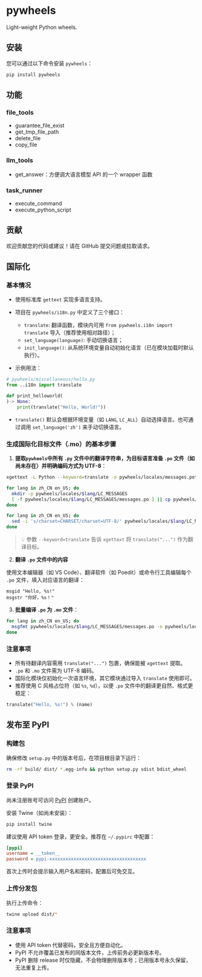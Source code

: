 # pywheels

Light-weight Python wheels.

## 安装

您可以通过以下命令安装 `pywheels`：

```bash
pip install pywheels
```

## 功能

### file_tools

- guarantee_file_exist
- get_tmp_file_path
- delete_file
- copy_file

### llm_tools

- get_answer：方便调大语言模型 API 的一个 wrapper 函数

### task_runner

- execute_command
- execute_python_script

## 贡献

欢迎贡献您的代码或建议！请在 GitHub 提交问题或拉取请求。

## 国际化

### 基本情况

- 使用标准库 `gettext` 实现多语言支持。
- 项目在 `pywheels/i18n.py` 中定义了三个接口：

  - `translate`: 翻译函数，模块内可用 `from pywheels.i18n import translate` 导入（推荐使用相对路径）；
  - `set_language(language)`: 手动切换语言；
  - `init_language()`: 从系统环境变量自动初始化语言（已在模块加载时默认执行）。

- 示例用法：

```python
# pywheels/miscellaneous/hello.py
from ..i18n import translate

def print_helloworld(
)-> None:
    print(translate("Hello, World!"))
```

- `translate()` 默认会根据环境变量（如 `LANG`, `LC_ALL`）自动选择语言。也可通过调用 `set_language('zh')` 来手动切换语言。

### 生成国际化目标文件（.mo）的基本步骤

1. **提取`pywheels`中所有 `.py` 文件中的翻译字符串，为目标语言准备 `.po` 文件（如尚未存在）并明确编码方式为 UTF-8**：

```bash
xgettext -L Python --keyword=translate -o pywheels/locales/messages.pot $(find . -name "*.py")

for lang in zh_CN en_US; do
  mkdir -p pywheels/locales/$lang/LC_MESSAGES
  [ -f pywheels/locales/$lang/LC_MESSAGES/messages.po ] || cp pywheels/locales/messages.pot pywheels/locales/$lang/LC_MESSAGES/messages.po
done

for lang in zh_CN en_US; do
  sed -i 's/charset=CHARSET/charset=UTF-8/' pywheels/locales/$lang/LC_MESSAGES/messages.po
done
```

> 💡 参数 `--keyword=translate` 告诉 `xgettext` 将 `translate("...")` 作为翻译目标。

2. **翻译 `.po` 文件中的内容**

使用文本编辑器（如 VS Code）、翻译软件（如 Poedit）或命令行工具编辑每个 `.po` 文件，填入对应语言的翻译：

```po
msgid "Hello, %s!"
msgstr "你好，%s！"
```

3. **批量编译 `.po` 为 `.mo` 文件**：

```bash
for lang in zh_CN en_US; do
  msgfmt pywheels/locales/$lang/LC_MESSAGES/messages.po -o pywheels/locales/$lang/LC_MESSAGES/messages.mo
done
```

### 注意事项

- 所有待翻译内容需用 `translate("...")` 包裹，确保能被 `xgettext` 提取。
- `.po` 和 `.mo` 文件需为 UTF-8 编码。
- 国际化模块仅初始化一次语言环境，其它模块通过导入 `translate` 使用即可。
- 推荐使用 C 风格占位符（如 `%s`, `%d`），以便 `.po` 文件中的翻译更自然、格式更稳定：

```python
translate("Hello, %s!") % (name)
```

## 发布至 PyPI

### 构建包

确保修改 `setup.py` 中的版本号后，在项目根目录下运行：

```bash
rm -rf build/ dist/ *.egg-info && python setup.py sdist bdist_wheel
```

### 登录 PyPI

尚未注册账号可访问 [PyPI](https://pypi.org/account/register/) 创建账户。

安装 Twine（如尚未安装）：

```bash
pip install twine
```

建议使用 API token 登录，更安全。推荐在 `~/.pypirc` 中配置：

```ini
[pypi]
username = __token__
password = pypi-xxxxxxxxxxxxxxxxxxxxxxxxxxxxxxxxxxxx
```

首次上传时会提示输入用户名和密码，配置后可免交互。

### 上传分发包

执行上传命令：

```bash
twine upload dist/*
```

### 注意事项

- 使用 API token 代替密码，安全且方便自动化。
- PyPI 不允许覆盖已发布的同版本文件，上传前务必更新版本号。
- PyPI 删除 release 时仅隐藏，不会物理删除版本号；已用版本号永久保留，无法重复上传。
